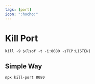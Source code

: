 ```yaml
---
tags: [port]
icon: ":hocho:"
---
```


# Kill Port

```text
kill -9 $(lsof -t -i:8080 -sTCP:LISTEN)
```

## Simple Way

```bash
npx kill-port 8080
```